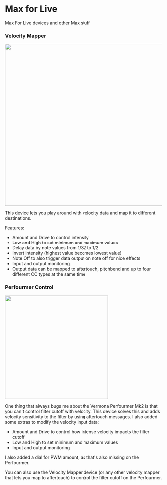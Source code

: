 # Max for Live
Max For Live devices and other Max stuff


### Velocity Mapper

<img src="https://raw.githubusercontent.com/cvolm/max/master/Images/velocity-mapper.png" width="518">

This device lets you play around with velocity data and map it to different destinations. 

Features:
* Amount and Drive to control intensity
* Low and High to set minimum and maximum values
* Delay data by note values from 1/32 to 1/2
* Invert intensity (highest value becomes lowest value)
* Note Off to also trigger data output on note off for nice effects
* Input and output monitoring
* Output data can be mapped to aftertouch, pitchbend and up to four different CC types at the same time
   
   
### Perfourmer Control

<img src="https://github.com/cvolm/max/blob/master/Images/perfourmer-control.png" width="331">

One thing that always bugs me about the Vermona Perfourmer Mk2 is that you can't control filter cutoff with velocity. This device solves this and adds velocity sensitivity to the filter by using aftertouch messages. I also added some extras to modify the velocity input data:
* Amount and Drive to control how intense velocity impacts the filter cutoff
* Low and High to set minimum and maximum values
* Input and output monitoring

I also added a dial for PWM amount, as that's also missing on the Perfourmer.

You can also use the Velocity Mapper device (or any other velocity mapper that lets you map to aftertouch) to control the filter cutoff on the Perfourmer.
